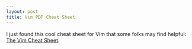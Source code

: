```yaml
---
layout: post
title: Vim PDF Cheat Sheet
---
```

I just found this cool cheat sheet for Vim that some folks may find helpful: [The Vim Cheat Sheet](http://locobox.googlepages.com/vi-vim-cheat-sheet-qwerty.pdf).
